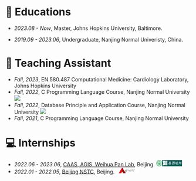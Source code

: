 
# 📖 Educations
- *2023.08 - Now*, Master, Johns Hopkins University, Baltimore.
<!-- <img src='/images/logo/jhu.png' style="height: 1.2em;"> -->
- *2019.09 - 2023.06*, Undergraduate, Nanjing Normal Univeristy, China.
<!-- <img src='/images/logo/nnu.svg' style="height: 1.2em;"> -->
<!-- - *2016.09 - 2019.06*, Zhejiang Tiantai High School, China.<img src='/images/logo/ttzx.png' style="height: 1.2em;"> -->

<!-- # 💬 Invited Talks
- *2023.06*, Speech at NJNU's Class of 2023 Commencement \| [\[Video\]](https://www.bilibili.com/video/BV1PX4y1s7P7) \| [\[Press\]](http://news.njnu.edu.cn/info/1107/100226.htm) -->

# 📝 Teaching Assistant
- *Fall, 2023*,  EN.580.487 Computational Medicine: Cardiology Laboratory, Johns Hopkins University
- *Fall, 2022*,  C Programming Language Course, Nanjing Normal University
[![](https://img.shields.io/github/stars/nnucs/C2022FALL?style=social&label=Code+Stars)](https://github.com/nnucs/C2022FALL)
- *Fall, 2022*, Database Principle and Application Course, Nanjing Normal University
[![](https://img.shields.io/github/stars/nnucs/DB2022FALL?style=social&label=Code+Stars)](https://github.com/nnucs/DB2022FALL)
- *Fall, 2021*, C Programming Language Course, Nanjing Normal University  

# 💻 Internships
<!-- - *2021.06 - 2021.09*, Alibaba, Hangzhou.
- *2019.05 - 2020.02*, [EnjoyMusic](https://enjoymusic.ai/), Hangzhou.
- *2019.02 - 2019.05*, [YiWise](https://www.yiwise.com/), Hangzhou.
- *2018.08 - 2019.02*, [MSRA, machine learning Group](https://www.microsoft.com/en-us/research/group/machine-learning-research-group/), Beijing.
- *2018.01 - 2018.06*, [NetEase, AI department](https://hr.163.com/zc/12-ai/index.html), Hangzhou.
- *2017.08 - 2018.12*, DashBase (acquired by [Cisco](https://blogs.cisco.com/news/349511)), Hangzhou. -->
- *2022.06 - 2023.06*, [CAAS, AGIS, Weihua Pan Lab](https://agis.caas.cn/en/research/principalinvestigator/253198.htm), Beijing. <img src='/images/logo/caas.png' style="height: 1.2em;"><img src='/images/logo/agis.png' style="height: 1.2em;">
- *2022.01 - 2022.05*, [Beijing NSTC](http://www.bjnstc.com/), Beijing.<img src='/images/logo/bjnstc.png' style="height: 1.2em;">

